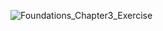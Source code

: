 
![Foundations_Chapter3_Exercise](http://wx4.sinaimg.cn/large/7063aec9ly1g0yn89gw3cj21fp52pb29.jpg)


